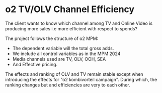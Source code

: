 # o2 TV/OLV Channel Efficiency

The client wants to know which channel among TV and Online Video is producing more sales i.e more efficient with respect to spends?

The project follows the structure of o2 MPM:
- The dependent variable will the total gross adds.
- We include all control variables as in the MPM 2024
- Media channels used are TV, OLV, OOH, SEA
- And Effective pricing.

The effects and ranking of OLV and TV remain stable except when introducing the effects for "o2 kombivorteil campaign". During which, the ranking changes but and efficiencies are very to each other.

